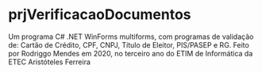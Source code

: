 # prjVerificacaoDocumentos
 Um programa C# .NET WinForms multiforms, com programas de validação de: Cartão de Crédito, CPF, CNPJ, Título de Eleitor, PIS/PASEP e RG. Feito por Rodriggo Mendes em 2020, no terceiro ano do ETIM de Informática da ETEC Aristóteles Ferreira
